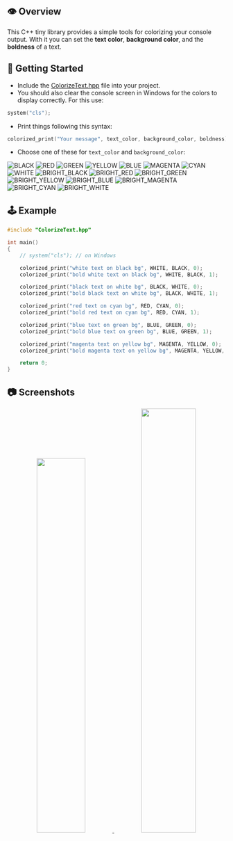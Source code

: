 :eye: Overview
--------------------------------------------------------------------------------------------------------------------------------------------------

This C++ tiny library provides a simple tools for colorizing your console output. 
With it you can set the **text color**, **background color**, and the **boldness** of a text.


:beginner: Getting Started
--------------------------------------------------------------------------------------------------------------------------------------------------

- Include the [ColorizeText.hpp](https://github.com/a13xe/ColorizeTextHpp/releases/download/v1.0.0/ColorizeText.hpp) file into your project.
- You should also clear the console screen in Windows for the colors to display correctly.
For this use:
  
```cpp
system("cls");
```

- Print things following this syntax:
```c 
colorized_print("Your message", text_color, background_color, boldness);
```

- Choose one of these for `text_color` and `background_color`:

![BLACK](https://img.shields.io/badge/-BLACK-010101?style=for-the-badge)
![RED](https://img.shields.io/badge/-Red-de382b?style=for-the-badge)
![GREEN](https://img.shields.io/badge/-Green-39b54a?style=for-the-badge)
![YELLOW](https://img.shields.io/badge/-YELLOW-ffc706?style=for-the-badge)
![BLUE](https://img.shields.io/badge/-BLUE-006fb8?style=for-the-badge)
![MAGENTA](https://img.shields.io/badge/-MAGENTA-762671?style=for-the-badge)
![CYAN](https://img.shields.io/badge/-CYAN-2cb5e9?style=for-the-badge)
![WHITE](https://img.shields.io/badge/-WHITE-cccccc?style=for-the-badge)
![BRIGHT_BLACK](https://img.shields.io/badge/-BRIGHT%5F%5FBLACK-808080?style=for-the-badge)
![BRIGHT_RED](https://img.shields.io/badge/-BRIGHT%5F%5FRED-ff0000?style=for-the-badge)
![BRIGHT_GREEN](https://img.shields.io/badge/-BRIGHT%5F%5FGREEN-00ff00?style=for-the-badge)
![BRIGHT_YELLOW](https://img.shields.io/badge/-BRIGHT%5F%5FYELLOW-ffff00?style=for-the-badge)
![BRIGHT_BLUE](https://img.shields.io/badge/-BRIGHT%5F%5FBLUE-0000ff?style=for-the-badge)
![BRIGHT_MAGENTA](https://img.shields.io/badge/-BRIGHT%5F%5FMAGENTA-ff00ff?style=for-the-badge)
![BRIGHT_CYAN](https://img.shields.io/badge/-BRIGHT%5F%5FCYAN-00ffff?style=for-the-badge)
![BRIGHT_WHITE](https://img.shields.io/badge/-BRIGHT%5F%5FWHITE-ffffff?style=for-the-badge)


:joystick: Example
--------------------------------------------------------------------------------------------------------------------------------------------------

```cpp
#include "ColorizeText.hpp"

int main()
{
    // system("cls"); // on Windows

    colorized_print("white text on black bg", WHITE, BLACK, 0);
    colorized_print("bold white text on black bg", WHITE, BLACK, 1);

    colorized_print("black text on white bg", BLACK, WHITE, 0);
    colorized_print("bold black text on white bg", BLACK, WHITE, 1);

    colorized_print("red text on cyan bg", RED, CYAN, 0);
    colorized_print("bold red text on cyan bg", RED, CYAN, 1);

    colorized_print("blue text on green bg", BLUE, GREEN, 0);
    colorized_print("bold blue text on green bg", BLUE, GREEN, 1);

    colorized_print("magenta text on yellow bg", MAGENTA, YELLOW, 0);
    colorized_print("bold magenta text on yellow bg", MAGENTA, YELLOW, 1);

    return 0;
}
```



:camera: Screenshots
--------------------------------------------------------------------------------------------------------------------------------------------------

<div align="center"> <a href="https://github.com/AlexeyLepov">
<img width=47% src="https://github.com/a13xe/ColorizeTextHpp/assets/77492646/d4a735ab-d2f2-4981-82e1-b97cc05ad508" alt="" />
<img width=50% src="https://github.com/a13xe/ColorizeTextHpp/assets/77492646/8203e28e-6f16-44ae-9e06-e51c887b42bb" alt="" />
</a> </div>

